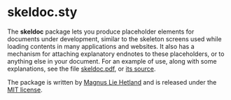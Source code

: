 # skeldoc.sty

The **skeldoc** package lets you produce placeholder elements for documents
under development, similar to the skeleton screens used while loading contents
in many applications and websites. It also has a mechanism for attaching
explanatory endnotes to these placeholders, or to anything else in your
document. For an example of use, along with some explanations, see the file
[skeldoc.pdf](skeldoc.pdf), or [its source](skeldoc.tex).

The package is written by [Magnus Lie Hetland](mailto:mlh@ntnu.no) and is
released under the [MIT license](LICENSE).
